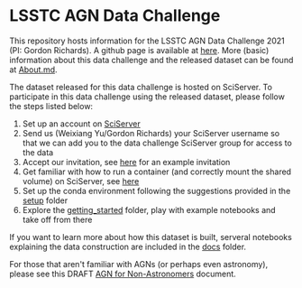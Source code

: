 # LSSTC AGN Data Challenge
This repository hosts information for the LSSTC AGN Data Challenge 2021 (PI: Gordon Richards). A github page is available at [here](https://richardsgroup.github.io/AGN_DataChallenge/). More (basic) information about this data challenge and the released dataset can be found at [About.md](About.md).

The dataset released for this data challenge is hosted on SciServer. To participate in this data challenge using the released dataset, please follow the steps listed below:
1. Set up an account on [SciServer](https://www.sciserver.org/)
2. Send us (Weixiang Yu/Gordon Richards) your SciServer username so that we can add you to the data challenge SciServer group for access to the data
3. Accept our invitation, see [here](setup/sciserver.pdf) for an example invitation
4. Get familiar with how to run a container (and correctly mount the shared volume) on SciServer, see [here](https://github.com/RichardsGroup/LSST_training/blob/master/Setup/Container.ipynb)
5. Set up the conda environment following the suggestions provided in the [setup](setup) folder
6. Explore the [getting_started](getting_started) folder, play with example notebooks and take off from there

If you want to learn more about how this dataset is built, serveral notebooks explaining the data construction are included in the [docs](docs) folder.

For those that aren't familiar with AGNs (or perhaps even astronomy), please see this DRAFT [AGN for Non-Astronomers](https://www.overleaf.com/read/vtnrpcprjdns) document.
